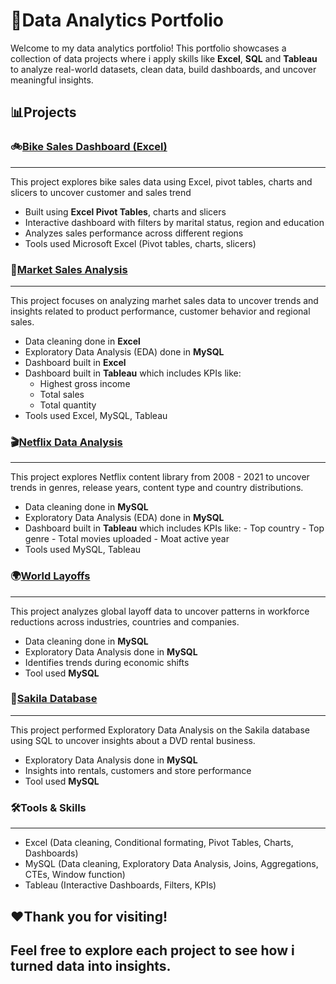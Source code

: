 # 📂Data Analytics Portfolio
Welcome to my data analytics portfolio! This portfolio showcases a collection of data projects where i apply skills like **Excel**, **SQL** and **Tableau** to analyze real-world datasets, clean data, build dashboards, and uncover meaningful insights.

## 📊Projects

### 🚲[Bike Sales Dashboard (Excel)](https://github.com/ObehiGift/Bike_Sales)
--------

This project explores bike sales data using Excel, pivot tables, charts and slicers to uncover customer and sales trend
- Built using **Excel Pivot Tables**, charts and slicers
- Interactive dashboard with filters by marital status, region and education
- Analyzes sales performance across different regions
- Tools used Microsoft Excel (Pivot tables, charts, slicers)


### 🛒[Market Sales Analysis](https://github.com/ObehiGift/Market_sales_2019)
-----------

This project focuses on analyzing marhet sales data to uncover trends and insights related to product performance, customer behavior and regional sales.
- Data cleaning done in **Excel**
- Exploratory Data Analysis (EDA) done in **MySQL**
- Dashboard built in **Excel**
- Dashboard built in **Tableau** which includes KPIs like:
    - Highest gross income
    - Total sales
    - Total quantity
- Tools used Excel, MySQL, Tableau


### 🎬[Netflix Data Analysis](https://github.com/ObehiGift/Netflix)
-----------

This project explores Netflix content library from 2008 - 2021 to uncover trends in genres, release years, content type and country distributions.
- Data cleaning done in **MySQL**
- Exploratory Data Analysis (EDA) done in **MySQL**
- Dashboard built in **Tableau** which includes KPIs like:
      - Top country
      - Top genre
      - Total movies uploaded
      - Moat active year
- Tools used MySQL, Tableau


### 🌍[World Layoffs](https://github.com/ObehiGift/world_layoffs)
---------

This project analyzes global layoff data to uncover patterns in workforce reductions across industries, countries and companies.
- Data cleaning done in **MySQL**
- Exploratory Data Analysis done in **MySQL**
- Identifies trends during economic shifts
- Tool used **MySQL**


### 🎥[Sakila Database](https://github.com/ObehiGift/Sakila)
-----------

This project performed Exploratory Data Analysis on the Sakila database using SQL to uncover insights about a DVD rental business.
- Exploratory Data Analysis done in **MySQL**
- Insights into rentals, customers and store performance
- Tool used **MySQL**


### 🛠Tools & Skills
--------
- Excel (Data cleaning, Conditional formating, Pivot Tables, Charts, Dashboards)
- MySQL (Data cleaning, Exploratory Data Analysis, Joins, Aggregations, CTEs, Window function)
- Tableau (Interactive Dashboards, Filters, KPIs)

❤Thank you for visiting!
----------------
Feel free to explore each project to see how i turned data into insights.
---------------------------
